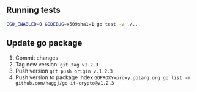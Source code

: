 ## Running tests

```bash
CGO_ENABLED=0 GODEBUG=x509sha1=1 go test -v ./...
```

## Update go package

1. Commit changes
2. Tag new version: `git tag v1.2.3`
3. Push version `git push origin v.1.2.3`
4. Push version to package index `GOPROXY=proxy.golang.org go list -m github.com/haggj/go-it-crypto@v1.2.3`